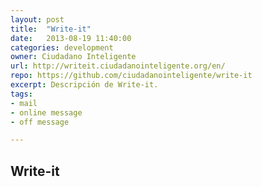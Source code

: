 ```yaml
---
layout: post
title:  "Write-it"
date:   2013-08-19 11:40:00
categories: development
owner: Ciudadano Inteligente
url: http://writeit.ciudadanointeligente.org/en/
repo: https://github.com/ciudadanointeligente/write-it
excerpt: Descripción de Write-it.
tags:
- mail 
- online message
- off message

---
```


Write-it
---------------------
